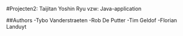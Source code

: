 #Projecten2: Taijitan Yoshin Ryu vzw: Java-application

##Authors
-Tybo Vanderstraeten
-Rob De Putter
-Tim Geldof
-Florian Landuyt
